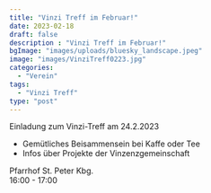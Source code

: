 ```yaml
---
title: "Vinzi Treff im Februar!"
date: 2023-02-18
draft: false
description : "Vinzi Treff im Februar!"
bgImage: "images/uploads/bluesky_landscape.jpeg"
image: "images/VinziTreff0223.jpg"
categories: 
  - "Verein"
tags:
  - "Vinzi Treff"
type: "post"
---
```

Einladung zum Vinzi-Treff am 24.2.2023
 <!--more-->
- Gemütliches Beisammensein bei Kaffe oder Tee
- Infos über Projekte der Vinzenzgemeinschaft  

Pfarrhof St. Peter Kbg.  
16:00 - 17:00
